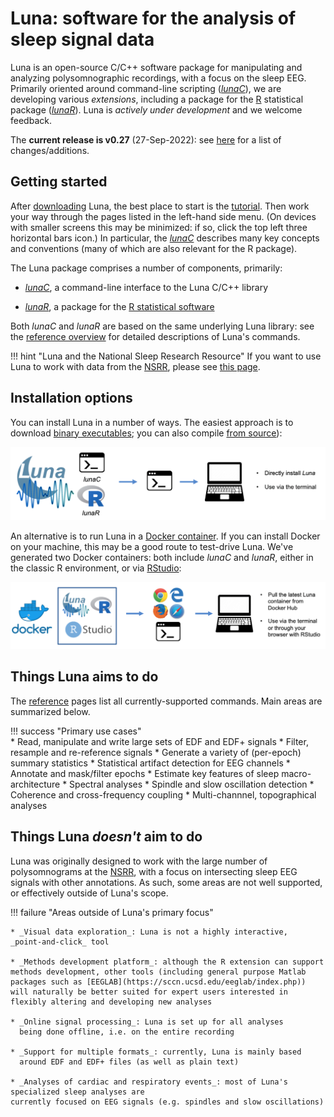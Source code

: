 # Luna: software for the analysis of sleep signal data

Luna is an open-source C/C++ software package for manipulating and
analyzing polysomnographic recordings, with a focus on the sleep EEG.
Primarily oriented around command-line scripting
([_lunaC_](luna/args.md)), we are developing various _extensions_,
including a package for the [R](https://www.r-project.org/)
statistical package ([_lunaR_](ext/R/index.md)). Luna is _actively under
development_ and we welcome feedback.  

The
__current release is v0.27__ (27-Sep-2022): see [here](updates.md) for
a list of changes/additions.   
    
## Getting started
 
After [downloading](download/index.md) Luna, the best place to start
is the [tutorial](tut/tut1.md).  Then work your way through the pages
listed in the left-hand side menu.  (On devices with smaller screens
this may be minimized: if so, click the top left three horizontal bars
icon.)  In particular, the [_lunaC_](luna/args.md) describes many key
concepts and conventions (many of which are also relevant for the R
package).

The Luna package comprises a number of components, primarily:

- [_lunaC_](luna/args.md), a command-line interface to the Luna C/C++ library

- [_lunaR_](ext/R/index.md), a package for the [R statistical software](https://www.r-project.org/)

Both _lunaC_ and _lunaR_ are based on the same underlying Luna
library: see the [reference overview](ref/index.md) for
detailed descriptions of Luna's commands.

!!! hint "Luna and the National Sleep Research Resource"
    If you want to use Luna to work with data from the [NSRR](http://sleepdata.org), 
    please see [this page](nsrr.md).

## Installation options

You can install Luna in a number of ways.  The easiest approach is to
download [binary executables](download/exec.md); you
can also compile [from source](download/source.md)):

![img](img/install1.png)

An alternative is to run Luna in a [Docker container](download/docker.md).
If you can install Docker on your machine, this may be a good route to
test-drive Luna.  We've generated two Docker containers: both include
_lunaC_ and _lunaR_, either in the classic R environment, or
via [RStudio](https://www.rstudio.com):

![img](img/install2.png)
    
## Things Luna aims to do

The [reference](ref/index.md) pages list all currently-supported
commands. Main areas are summarized below.
 
!!! success "Primary use cases"    
    * Read, manipulate and write large sets of EDF and EDF+ signals 
    * Filter, resample and re-reference signals
    * Generate a variety of (per-epoch) summary statistics
    * Statistical artifact detection for EEG channels
    * Annotate and mask/filter epochs
    * Estimate key features of sleep macro-architecture
    * Spectral analyses
    * Spindle and slow oscillation detection
    * Coherence and cross-frequency coupling 
    * Multi-channnel, topographical analyses

## Things Luna _doesn't_ aim to do

Luna was originally designed to work with the large number of
polysomnograms at the [NSRR](http://sleepdata.org/), with a focus on
intersecting sleep EEG signals with other annotations.  As such, some
areas are not well supported, or effectively outside of Luna's scope.

!!! failure "Areas outside of Luna's primary focus"

    * _Visual data exploration_: Luna is not a highly interactive,
    _point-and-click_ tool
    
    * _Methods development platform_: although the R extension can support
    methods development, other tools (including general purpose Matlab
    packages such as [EEGLAB](https://sccn.ucsd.edu/eeglab/index.php))
    will naturally be better suited for expert users interested in
    flexibly altering and developing new analyses
    
    * _Online signal processing_: Luna is set up for all analyses
      being done offline, i.e. on the entire recording

    * _Support for multiple formats_: currently, Luna is mainly based
      around EDF and EDF+ files (as well as plain text)  
 
    * _Analyses of cardiac and respiratory events_: most of Luna's specialized sleep analyses are
    currently focused on EEG signals (e.g. spindles and slow oscillations)

